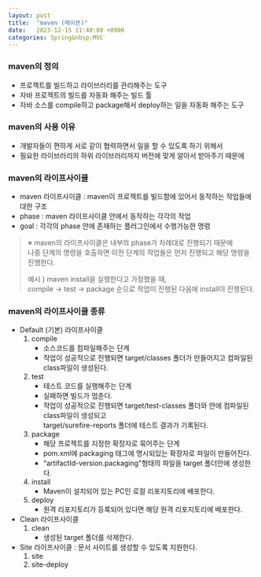 ```yaml
---
layout: post
title:  "maven (메이븐)"
date:   2023-12-15 11:40:00 +0900
categories: Spring&nbsp;MVC
---
```


### maven의 정의

- 프로젝트를 빌드하고 라이브러리를 관리해주는 도구
- 자바 프로젝트의 빌드를 자동화 해주는 빌드 툴
- 자바 소스를 compile하고 package해서 deploy하는 일을 자동화 해주는 도구

### maven의 사용 이유

- 개발자들이 편하게 서로 같이 협력하면서 일을 할 수 있도록 하기 위해서
- 필요한 라이브러리의 하위 라이브러리까지 버전에 맞게 알아서 받아주기 때문에

### maven의 라이프사이클

- maven 라이프사이클 : maven이 프로젝트를 빌드함에 있어서 동작하는 작업들에 대한 구조
- phase : maven 라이프사이클 안에서 동작하는 각각의 작업
- goal : 각각의 phase 안에 존재하는 플러그인에서 수행가능한 명령

>※ maven의 라이프사이클은 내부의 phase가 차례대로 진행되기 때문에  
>나중 단계의 명령을 호출하면 이전 단계의 작업들은 먼저 진행되고 해당 명령을 진행한다.  
>
>예시 ) maven install을 실행한다고 가정했을 때,  
>compile → test → package 순으로 작업이 진행된 다음에 install이 진행된다.

### maven의 라이프사이클 종류

- Default (기본) 라이프사이클
    1. compile
        - 소스코드를 컴파일해주는 단계
        - 작업이 성공적으로 진행되면 target/classes 폴더가 만들어지고 컴파일된 class파일이 생성된다.
    2. test
        - 테스트 코드를 실행해주는 단계
        - 실패하면 빌드가 멈춘다.
        - 작업이 성공적으로 진행되면 target/test-classes 폴더와 안에 컴파일된 class파일이 생성되고  
        target/surefire-reports 폴더에 테스트 결과가 기록된다.
    3. package
        - 해당 프로젝트를 지정한 확장자로 묶어주는 단계
        - pom.xml에 packaging 태그에 명시되있는 확장자로 파일이 만들어진다.
        - "artifactId-version.packaging"형태의 파일을 target 폴더안에 생성한다.
    4. install
        - Maven이 설치되어 있는 PC인 로컬 리포지토리에 배포한다.
    5. deploy
        - 원격 리포지토리가 등록되어 있다면 해당 원격 리포지토리에 배포한다.
- Clean 라이프사이클
    1. clean
        - 생성된 target 폴더를 삭제한다.
- Site 라이프사이클 : 문서 사이트를 생성할 수 있도록 지원한다.
    1. site
    2. site-deploy